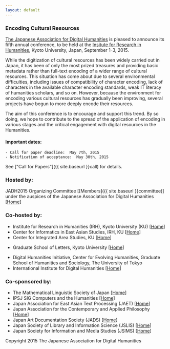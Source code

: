```yaml
---
layout: default
---
```



### Encoding Cultural Resources

[The Japanese Association for Digital Humanities](http://www.jadh.org/)
is pleased to announce its fifth annual conference, to be held at the
[Insitute for Research in Humanities](http://www.zinbun.kyoto-u.ac.jp/e/institute/access-institute/access_e.htm),
Kyoto University, Japan, September 1-3,
2015. 

While the digitization of cultural resources has been widely carried
out in Japan, it has been of only the most prized treasures and
providing basic metadata rather than full-text encoding of a wider
range of cultural resources. This situation has come about due to
several environmental difficulties, including issues of compatibility
of character encoding, lack of characters in the available character
encoding standards, weak IT literacy of humanities scholars,
and so on. However, because the environment for encoding various
cultural resources has gradually been improving, several projects have
begun to more deeply encode their resources. 

The aim of this conference is to encourage and support this trend. By
so doing, we hope to contribute to the spread of the application of
encoding in various stages and the critical engagement with digital
resources in the Humanities.

#### Important dates:
	- Call for paper deadline:  May 7th, 2015
	- Notification of acceptance:  May 30th, 2015

See ["Call for Papers"]({{ site.baseurl }}call) for details.

### Hosted by:

JADH2015 Organizing Committee
[[Members]({{ site.baseurl }}committee)]
 under the auspices of the Japanese Association for Digital Humanities
[[Home](http://www.jadh.org/)]

### Co-hosted by:

 * Institute for Research in Humanities (IRH), Kyoto University (KU)
   [[Home](http://www.zinbun.kyoto-u.ac.jp/e/)]
 * Center for Informatics in East Asian Studies, IRH, KU 
   [[Home](http://www.kita.zinbun.kyoto-u.ac.jp/)]
 * Center for Integrated Area Studies, KU [[Home](http://www.cias.kyoto-u.ac.jp/en/)]
<!---
The Center for Integrated Area Studies (CIAS) at Kyoto University was established with the aims of integrating information resources for area studies, conducting research in integrated area studies, and making research resources and facilities available to universities and other research institutions, both nationwide and globally.
-->
 * Graduate School of Letters, Kyoto University [[Home](http://www.kyoto-u.ac.jp/en/about/profile/faculty/faculties_and_graduate/letters.html)]
 <!-- * URA -->
 * Digital Humanities Initiative, Center for Evolving Humanities, Graduate
School of Humanities and Sociology, The University of Tokyo
 * International Institute for Digital Humanities
 [[Home](http://www.dhii.jp/index-e.html)]

### Co-sponsored by:

 * The Mathematical Linguistic Society of Japan
[[Home](http://www.math-ling.org/e-index.html)]
 * IPSJ SIG Computers and the Humanities
[[Home](http://www.jinmoncom.jp/)]
 * Japan Association for East Asian Text Processing (JAET)
[[Home](http://www.jaet.gr.jp/index.html)]
 * Japan Association for the Contemporary and Applied Philosophy
[[Home](https://sites.google.com/site/jacapweb/)]
 * Japan Art Documentation Society (JADS)
[[Home](http://www.jads.org/eng/index.html)]
 * Japan Society of Library and Information Science (JSLIS)
[[Home](http://www.jslis.jp/aboutjslis_1_en.html)]
 * Japan Society for Information and Media Studies (JSIMS)
[[Home](http://www.jsims.jp/)]

Copyright 2015 The Japanese Association for Digital Humanities
